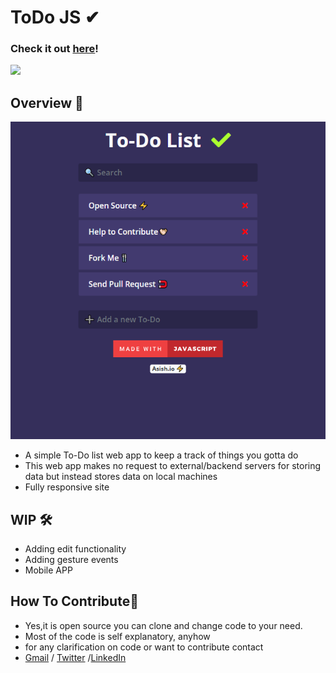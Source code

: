 # ToDo JS ✔ 
### Check it out [here]!
 <img src="https://forthebadge.com/images/badges/made-with-javascript.svg">   

## Overview 👀
<img src="gitres/pic1.png" >

- A simple To-Do list web app to keep a track of things you gotta do
- This web app makes no request to external/backend servers for storing data but instead stores data on local machines
- Fully responsive site

## WIP 🛠
- Adding edit functionality
- Adding gesture events
- Mobile APP 


## How To Contribute🤝 
- Yes,it is open source you can clone and change code to your need.
- Most of the code is self explanatory, anyhow
- for any clarification on code or want to contribute contact 
- [Gmail] / [Twitter] /[LinkedIn]

[Gmail]: <mailto:vashish888@gmail.com>
[LinkedIn]: <https://www.linkedin.com/in/asish-raju-7a0b90192>
[Twitter]: <https://twitter.com/vashish888>



 
 [here]:<https://asishraju.me/ToDo-JS/>
